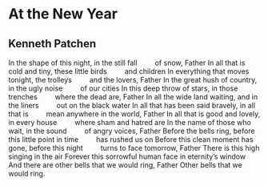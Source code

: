 # At the New Year
## Kenneth Patchen
In the shape of this night, in the still fall
        of snow, Father
In all that is cold and tiny, these little birds
        and children
In everything that moves tonight, the trolleys
        and the lovers, Father
In the great hush of country, in the ugly noise
        of our cities
In this deep throw of stars, in those trenches
        where the dead are, Father
In all the wide land waiting, and in the liners
        out on the black water
In all that has been said bravely, in all that is
        mean anywhere in the world, Father
In all that is good and lovely, in every house
        where sham and hatred are
In the name of those who wait, in the sound
        of angry voices, Father
Before the bells ring, before this little point in time
        has rushed us on
Before this clean moment has gone, before this night
        turns to face tomorrow, Father
There is this high singing in the air
Forever this sorrowful human face in eternity’s window
And there are other bells that we would ring, Father
Other bells that we would ring.